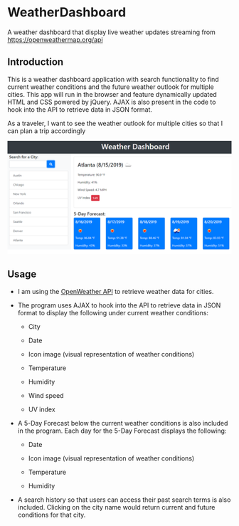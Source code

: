 # WeatherDashboard
A weather dashboard that display live weather updates streaming from https://openweathermap.org/api

## Introduction
This is a weather dashboard application with search functionality to find current weather conditions and the future weather outlook for multiple cities. This app will run in the browser and feature dynamically updated HTML and CSS powered by jQuery. AJAX is also present in the code to hook into the API to retrieve data in JSON format.

As a traveler, I want to see the weather outlook for multiple cities so that I can plan a trip accordingly

![weather dashboard](./Assets/Weather-Dashboard-Demo.png)

## Usage
* I am using the [OpenWeather API](https://openweathermap.org/api) to retrieve weather data for cities.

* The program uses AJAX to hook into the API to retrieve data in JSON format to display the following under current weather conditions:

  * City

  * Date

  * Icon image (visual representation of weather conditions)

  * Temperature

  * Humidity

  * Wind speed

  * UV index

* A 5-Day Forecast below the current weather conditions is also included in the program. Each day for the 5-Day Forecast displays the following:

  * Date

  * Icon image (visual representation of weather conditions)

  * Temperature

  * Humidity

* A search history so that users can access their past search terms is also included. Clicking on the city name would return current and future conditions for that city. 